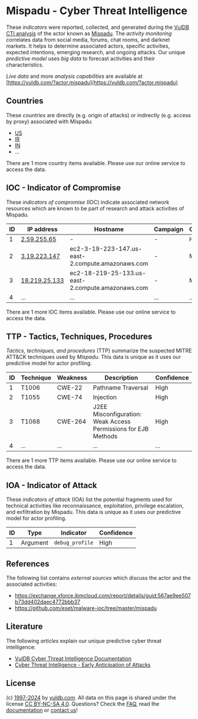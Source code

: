 # Mispadu - Cyber Threat Intelligence

These _indicators_ were reported, collected, and generated during the [VulDB CTI analysis](https://vuldb.com/?kb.cti) of the actor known as [Mispadu](https://vuldb.com/?actor.mispadu). The _activity monitoring_ correlates data from social media, forums, chat rooms, and darknet markets. It helps to determine associated actors, specific activities, expected intentions, emerging research, and ongoing attacks. Our unique _predictive model_ uses _big data_ to forecast activities and their characteristics.

_Live data_ and more _analysis capabilities_ are available at [https://vuldb.com/?actor.mispadu](https://vuldb.com/?actor.mispadu)

## Countries

These _countries_ are directly (e.g. origin of attacks) or indirectly (e.g. access by proxy) associated with Mispadu:

* [US](https://vuldb.com/?country.us)
* [IR](https://vuldb.com/?country.ir)
* [IN](https://vuldb.com/?country.in)
* ...

There are 1 more country items available. Please use our online service to access the data.

## IOC - Indicator of Compromise

These _indicators of compromise_ (IOC) indicate associated network resources which are known to be part of research and attack activities of Mispadu.

ID | IP address | Hostname | Campaign | Confidence
-- | ---------- | -------- | -------- | ----------
1 | [2.59.255.65](https://vuldb.com/?ip.2.59.255.65) | - | - | High
2 | [3.19.223.147](https://vuldb.com/?ip.3.19.223.147) | ec2-3-19-223-147.us-east-2.compute.amazonaws.com | - | Medium
3 | [18.219.25.133](https://vuldb.com/?ip.18.219.25.133) | ec2-18-219-25-133.us-east-2.compute.amazonaws.com | - | Medium
4 | ... | ... | ... | ...

There are 1 more IOC items available. Please use our online service to access the data.

## TTP - Tactics, Techniques, Procedures

_Tactics, techniques, and procedures_ (TTP) summarize the suspected MITRE ATT&CK techniques used by _Mispadu_. This data is unique as it uses our predictive model for actor profiling.

ID | Technique | Weakness | Description | Confidence
-- | --------- | -------- | ----------- | ----------
1 | T1006 | CWE-22 | Pathname Traversal | High
2 | T1055 | CWE-74 | Injection | High
3 | T1068 | CWE-264 | J2EE Misconfiguration: Weak Access Permissions for EJB Methods | High
4 | ... | ... | ... | ...

There are 1 more TTP items available. Please use our online service to access the data.

## IOA - Indicator of Attack

These _indicators of attack_ (IOA) list the potential fragments used for technical activities like reconnaissance, exploitation, privilege escalation, and exfiltration by Mispadu. This data is unique as it uses our predictive model for actor profiling.

ID | Type | Indicator | Confidence
-- | ---- | --------- | ----------
1 | Argument | `debug_profile` | High

## References

The following list contains _external sources_ which discuss the actor and the associated activities:

* https://exchange.xforce.ibmcloud.com/report/details/guid:567ae9ee507b73dd402daec4772bbb37
* https://github.com/eset/malware-ioc/tree/master/mispadu

## Literature

The following _articles_ explain our unique predictive cyber threat intelligence:

* [VulDB Cyber Threat Intelligence Documentation](https://vuldb.com/?kb.cti)
* [Cyber Threat Intelligence - Early Anticipation of Attacks](https://www.scip.ch/en/?labs.20201022)

## License

(c) [1997-2024](https://vuldb.com/?kb.changelog) by [vuldb.com](https://vuldb.com/?kb.about). All data on this page is shared under the license [CC BY-NC-SA 4.0](https://creativecommons.org/licenses/by-nc-sa/4.0/). Questions? Check the [FAQ](https://vuldb.com/?kb.faq), read the [documentation](https://vuldb.com/?kb) or [contact us](https://vuldb.com/?contact)!
